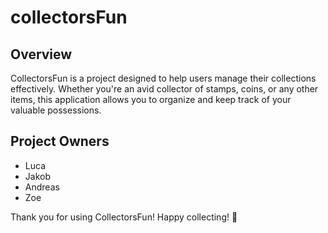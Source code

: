 # collectorsFun

## Overview

CollectorsFun is a project designed to help users manage their collections effectively. Whether you're an avid collector of stamps, coins, or any other items, this application allows you to organize and keep track of your valuable possessions.

## Project Owners

- Luca
- Jakob
- Andreas
- Zoe

Thank you for using CollectorsFun! Happy collecting! 🎉

